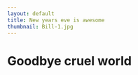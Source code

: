 ```yaml
---
layout: default
title: New years eve is awesome
thumbnail: Bill-1.jpg
---
```


# Goodbye cruel world
